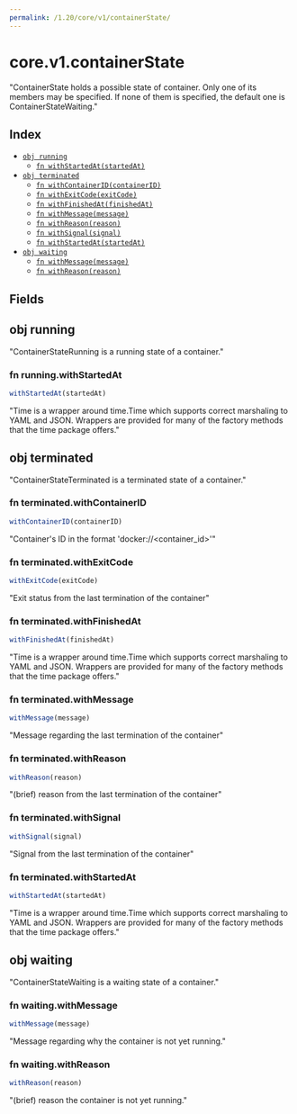 ```yaml
---
permalink: /1.20/core/v1/containerState/
---
```


# core.v1.containerState

"ContainerState holds a possible state of container. Only one of its members may be specified. If none of them is specified, the default one is ContainerStateWaiting."

## Index

* [`obj running`](#obj-running)
  * [`fn withStartedAt(startedAt)`](#fn-runningwithstartedat)
* [`obj terminated`](#obj-terminated)
  * [`fn withContainerID(containerID)`](#fn-terminatedwithcontainerid)
  * [`fn withExitCode(exitCode)`](#fn-terminatedwithexitcode)
  * [`fn withFinishedAt(finishedAt)`](#fn-terminatedwithfinishedat)
  * [`fn withMessage(message)`](#fn-terminatedwithmessage)
  * [`fn withReason(reason)`](#fn-terminatedwithreason)
  * [`fn withSignal(signal)`](#fn-terminatedwithsignal)
  * [`fn withStartedAt(startedAt)`](#fn-terminatedwithstartedat)
* [`obj waiting`](#obj-waiting)
  * [`fn withMessage(message)`](#fn-waitingwithmessage)
  * [`fn withReason(reason)`](#fn-waitingwithreason)

## Fields

## obj running

"ContainerStateRunning is a running state of a container."

### fn running.withStartedAt

```ts
withStartedAt(startedAt)
```

"Time is a wrapper around time.Time which supports correct marshaling to YAML and JSON.  Wrappers are provided for many of the factory methods that the time package offers."

## obj terminated

"ContainerStateTerminated is a terminated state of a container."

### fn terminated.withContainerID

```ts
withContainerID(containerID)
```

"Container's ID in the format 'docker://<container_id>'"

### fn terminated.withExitCode

```ts
withExitCode(exitCode)
```

"Exit status from the last termination of the container"

### fn terminated.withFinishedAt

```ts
withFinishedAt(finishedAt)
```

"Time is a wrapper around time.Time which supports correct marshaling to YAML and JSON.  Wrappers are provided for many of the factory methods that the time package offers."

### fn terminated.withMessage

```ts
withMessage(message)
```

"Message regarding the last termination of the container"

### fn terminated.withReason

```ts
withReason(reason)
```

"(brief) reason from the last termination of the container"

### fn terminated.withSignal

```ts
withSignal(signal)
```

"Signal from the last termination of the container"

### fn terminated.withStartedAt

```ts
withStartedAt(startedAt)
```

"Time is a wrapper around time.Time which supports correct marshaling to YAML and JSON.  Wrappers are provided for many of the factory methods that the time package offers."

## obj waiting

"ContainerStateWaiting is a waiting state of a container."

### fn waiting.withMessage

```ts
withMessage(message)
```

"Message regarding why the container is not yet running."

### fn waiting.withReason

```ts
withReason(reason)
```

"(brief) reason the container is not yet running."